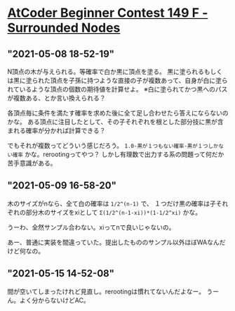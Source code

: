 # [AtCoder Beginner Contest 149 F - Surrounded Nodes](https://atcoder.jp/contests/abc149/tasks/abc149_f)
## "2021-05-08 18-52-19"
N頂点の木が与えられる。等確率で白か黒に頂点を塗る。
黒に塗られるもしくは黒に塗られた頂点を子孫に持つような直接の子が複数あって、自身が白に塗られているような頂点の個数の期待値を計算せよ。
※白に塗られてかつ黒へのパスが複数ある、とか言い換えられる？

各頂点毎に条件を満たす確率を求めた後に全て足し合わせたら答えにならないのかな。
ある頂点に注目したとして、その子それぞれを根とした部分技に黒が含まれる確率が分かれば計算できる？

でもそれが複数ってどういう感じだろう。 `1.0-黒が１つもない確率-黒が１つしかない確率` かな。rerootingってやつ？
しかし有理数で出力する系の問題って何だか苦手意識がある。

## "2021-05-09 16-58-20"
木のサイズがnなら、全て白の確率は `1/2^(n-1)` で、
１つだけ黒の確率は子それぞれの部分木のサイズをxiとして `Σ(1/2^(n-1-xi))*(1-1/2^xi)` かな。

うーわ、全然サンプル合わない。xiってnで良いじゃないの。

あー、普通に実装を間違っていた。提出したもののサンプル以外ほぼWAなんだけど何なの。

## "2021-05-15 14-52-08"
間が空いてしまったけれど見直し。rerootingは慣れてないんだよなー。
うーん。よく分からないけどAC。
